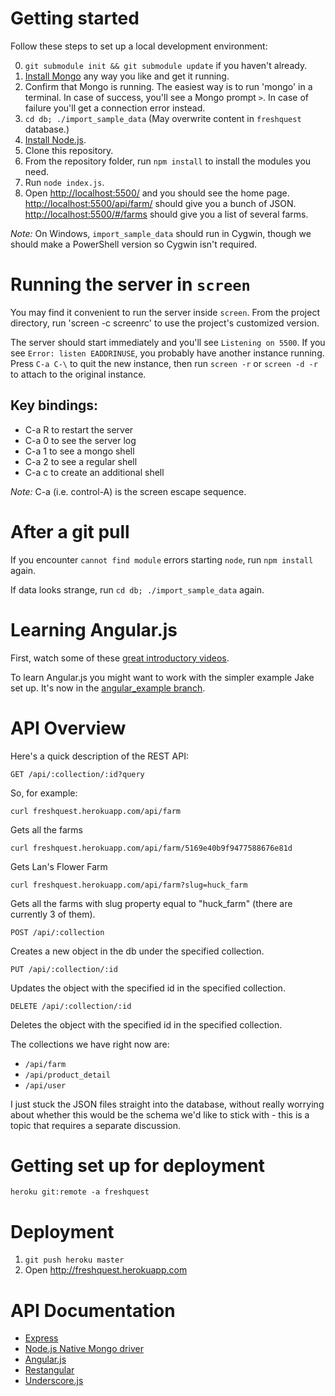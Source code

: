 Getting started
===============

Follow these steps to set up a local development environment:

0. `git submodule init && git submodule update` if you haven't already.
1. [Install Mongo][] any way you like and get it running.
1. Confirm that Mongo is running. The easiest way is to run 'mongo' in a terminal.
   In case of success, you'll see a Mongo prompt `>`. In case of failure you'll
   get a connection error instead.
2. `cd db; ./import_sample_data` (May overwrite content in `freshquest`
    database.)
3. [Install Node.js][install node].
4. Clone this repository.
5. From the repository folder, run `npm install` to install the modules you need.
6. Run `node index.js`.
7. Open [http://localhost:5500/](http://localhost:5500/) and you should see the
   home page. [http://localhost:5500/api/farm/](http://localhost:5500/api/farm/)
   should give you a bunch of JSON.
   [http://localhost:5500/#/farms](http://localhost:5500/farmers/)
   should give you a list of several farms.

[install node]: http://nodejs.org/
[install mongo]: http://docs.mongodb.org/manual/installation/

*Note:* On Windows, `import_sample_data` should run in Cygwin, though we should
make a PowerShell version so Cygwin isn't required.

Running the server in `screen`
==============================

You may find it convenient to run the server inside `screen`. From the project
directory, run 'screen -c screenrc' to use the project's customized version.

The server should start immediately and you'll see `Listening on 5500`.
If you see `Error: listen EADDRINUSE`, you probably have another instance running.
Press `C-a C-\` to quit the new instance, then run `screen -r` or `screen -d -r`
to attach to the original instance.

## Key bindings:
 -  C-a R to restart the server
 -  C-a 0 to see the server log
 -  C-a 1 to see a mongo shell
 -  C-a 2 to see a regular shell
 -  C-a c to create an additional shell

*Note:* C-a (i.e. control-A) is the screen escape sequence.

After a git pull
================

If you encounter `cannot find module` errors starting `node`, run `npm install` again.

If data looks strange, run `cd db; ./import_sample_data` again.

Learning Angular.js
===================

First, watch some of these [great introductory videos][egghead].

To learn Angular.js you might want to work with the simpler example Jake set up. It's now
in the [angular_example branch][angular_example].

[angular_example]: https://bitbucket.org/freshquest/freshquest-node/commits/all/tip/angular_example
[egghead]: http://www.egghead.io/

API Overview
============

Here's a quick description of the REST API:

`GET /api/:collection/:id?query`

So, for example:

`curl freshquest.herokuapp.com/api/farm`

Gets all the farms

`curl freshquest.herokuapp.com/api/farm/5169e40b9f9477588676e81d`

Gets Lan's Flower Farm

`curl freshquest.herokuapp.com/api/farm?slug=huck_farm`

Gets all the farms with slug property equal to "huck_farm" (there are currently 3 of them).

`POST /api/:collection`

Creates a new object in the db under the specified collection.

`PUT /api/:collection/:id`

Updates the object with the specified id in the specified collection.

`DELETE /api/:collection/:id`

Deletes the object with the specified id in the specified collection.

The collections we have right now are:
* `/api/farm`
* `/api/product_detail`
* `/api/user`

I just stuck the JSON files straight into the database, without really worrying about whether this would be the schema we'd like to stick with - this is a topic that requires a separate discussion.

Getting set up for deployment
=============================

`heroku git:remote -a freshquest`

Deployment
==========

1. `git push heroku master`
2. Open http://freshquest.herokuapp.com

API Documentation
=================

 -  [Express](http://expressjs.com/api.html)
 -  [Node.js Native Mongo driver](http://mongodb.github.io/node-mongodb-native/)
 -  [Angular.js](http://docs.angularjs.org/api/)
 -  [Restangular](https://github.com/mgonto/restangular)
 -  [Underscore.js](http://underscorejs.org/)
